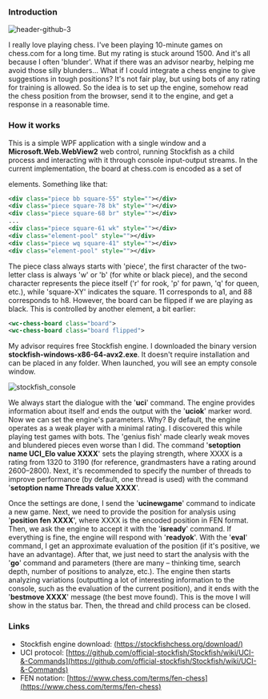 ### Introduction
![header-github-3](https://github.com/user-attachments/assets/59ab55ad-4ad0-4a12-ad2a-9deb080bdd72)


I really love playing chess. I've been playing 10-minute games on chess.com for a long time. But my rating is stuck around 1500. And it's all because I often 'blunder'. What if there was an advisor nearby, helping me avoid those silly blunders... What if I could integrate a chess engine to give suggestions in tough positions? It's not fair play, but using bots of any rating for training is allowed. So the idea is to set up the engine, somehow read the chess position from the browser, send it to the engine, and get a response in a reasonable time.

### How it works
This is a simple WPF application with a single window and a **Microsoft.Web.WebView2** web control, running Stockfish as a child process and interacting with it through console input-output streams. In the current implementation, the board at chess.com is encoded as a set of <div> elements. Something like that:
```xml
<div class="piece bb square-55" style=""></div>
<div class="piece square-78 bk" style=""></div>
<div class="piece square-68 br" style=""></div>
...
<div class="piece square-61 wk" style=""></div>
<div class="element-pool" style=""></div>
<div class="piece wq square-41" style=""></div>
<div class="element-pool" style=""></div>
```
The piece class always starts with 'piece', the first character of the two-letter class is always 'w' or 'b' (for white or black piece), and the second character represents the piece itself ('r' for rook, 'p' for pawn, 'q' for queen, etc.), while 'square-XY' indicates the square. 11 corresponds to a1, and 88 corresponds to h8. However, the board can be flipped if we are playing as black. This is controlled by another element, a bit earlier:
```xml
<wc-chess-board class="board">
<wc-chess-board class="board flipped">
```
My advisor requires free Stockfish engine. I downloaded the binary version **stockfish-windows-x86-64-avx2.exe**. It doesn't require installation and can be placed in any folder. When launched, you will see an empty console window.

![stockfish_console](https://github.com/user-attachments/assets/354c3b3e-eb39-4d86-bc0c-7bd097df0b65)

We always start the dialogue with the '**uci**' command. The engine provides information about itself and ends the output with the '**uciok**' marker word. Now we can set the engine's parameters. Why? By default, the engine operates as a weak player with a minimal rating. I discovered this while playing test games with bots. The 'genius fish' made clearly weak moves and blundered pieces even worse than I did. The command '**setoption name UCI_Elo value XXXX**' sets the playing strength, where XXXX is a rating from 1320 to 3190 (for reference, grandmasters have a rating around 2600–2800). Next, it's recommended to specify the number of threads to improve performance (by default, one thread is used) with the command '**setoption name Threads value XXXX**'.

Once the settings are done, I send the '**ucinewgame**' command to indicate a new game. Next, we need to provide the position for analysis using '**position fen XXXX**', where XXXX is the encoded position in FEN format. Then, we ask the engine to accept it with the '**isready**' command. If everything is fine, the engine will respond with '**readyok**'. With the '**eval**' command, I get an approximate evaluation of the position (if it's positive, we have an advantage). After that, we just need to start the analysis with the '**go**' command and parameters (there are many – thinking time, search depth, number of positions to analyze, etc.). The engine then starts analyzing variations (outputting a lot of interesting information to the console, such as the evaluation of the current position), and it ends with the '**bestmove XXXX**' message (the best move found). This is the move I will show in the status bar. Then, the thread and child process can be closed.

### Links
* Stockfish engine download: [(https://stockfishchess.org/download/)](https://stockfishchess.org/download/)
* UCI protocol: [https://github.com/official-stockfish/Stockfish/wiki/UCI-&-Commands](https://github.com/official-stockfish/Stockfish/wiki/UCI-&-Commands)
* FEN notation: [https://www.chess.com/terms/fen-chess](https://www.chess.com/terms/fen-chess)
